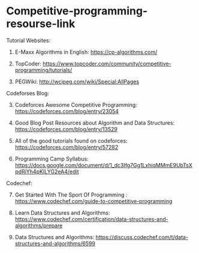 # Competitive-programming-resourse-link

Tutorial Websites:

1. E-Maxx Algorithms in English: https://cp-algorithms.com/

2. TopCoder: https://www.topcoder.com/community/competitive-programming/tutorials/

3. PEGWiki: http://wcipeg.com/wiki/Special:AllPages

Codeforses Blog:

3. Codeforces Awesome Competitive Programming: https://codeforces.com/blog/entry/23054
       
4. Good Blog Post Resources about Algorithm and Data Structures: https://codeforces.com/blog/entry/13529

5. All of the good tutorials found on codeforces: https://codeforces.com/blog/entry/57282

6. Programming Camp Syllabus: https://docs.google.com/document/d/1_dc3Ifg7Gg1LxhiqMMmE9UbTsXpdRiYh4pKILYG2eA4/edit

Codechef:

7. Get Started With The Sport Of Programming : https://www.codechef.com/guide-to-competitive-programming

8. Learn Data Structures and Algorithms: https://www.codechef.com/certification/data-structures-and-algorithms/prepare

9. Data Structures and Algorithms: https://discuss.codechef.com/t/data-structures-and-algorithms/6599


